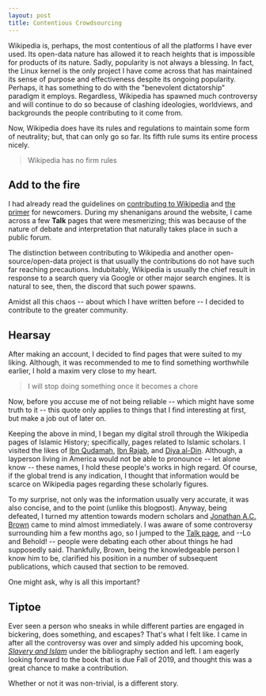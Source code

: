 ```yaml
---
layout: post
title: Contentious Crowdsourcing
---
```

Wikipedia is, perhaps, the most contentious of all the platforms I have ever used. Its open-data nature has allowed it to reach heights that is impossible for products of its nature. Sadly, popularity is not always a blessing. 
In fact, the Linux kernel is the only project I have come across that has maintained its sense of purpose and effectiveness despite its ongoing popularity. Perhaps, it has something to do with the "benevolent dictatorship" paradigm it employs. Regardless, Wikipedia has spawned much controversy and will continue to do so because of clashing ideologies, worldviews, and backgrounds the people contributing to it come from.

Now, Wikipedia does have its rules and regulations to maintain some form of neutrality; but, that can only go so far. Its fifth rule sums its entire process nicely. 

> Wikipedia has no firm rules

## Add to the fire
I had already read the guidelines on [contributing to Wikipedia](https://en.wikipedia.org/wiki/Wikipedia:Contributing_to_Wikipedia#Getting_started) and [the primer](https://en.wikipedia.org/wiki/Wikipedia:A_primer_for_newcomers) for newcomers. During my shenanigans around the website, I came across a few **Talk** pages that were mesmerizing; this was because of the nature of debate and interpretation that naturally takes place in such a public forum.

The distinction between contributing to Wikipedia and another open-source/open-data project is that usually the contributions do not have such far reaching precautions. Indubitably, Wikipedia is usually the chief result in response to a search query via Google or other major search engines. It is natural to see, then, the discord that such power spawns. 

Amidst all this chaos -- about which I have written before -- I decided to contribute to the greater community.

## Hearsay
After making an account, I decided to find pages that were suited to my liking. Although, it was recommended to me to find something worthwhile earlier, I hold a maxim very close to my heart. 

> I will stop doing something once it becomes a chore

Now, before you accuse me of not being reliable -- which might have some truth to it -- this quote only applies to things that I find interesting at first, but make a job out of later on. 

Keeping the above in mind, I began my digital stroll through the Wikipedia pages of Islamic History; specifically, pages related to Islamic scholars. I visited the likes of [Ibn Qudamah](https://en.wikipedia.org/wiki/Ibn_Qudamah), [Ibn Rajab](https://en.wikipedia.org/wiki/Ibn_Rajab), and [Diya al-Din](https://en.wikipedia.org/wiki/Diya_al-Din_al-Maqdisi). Although, a layperson living in America would not be able to pronounce -- let alone know -- these names, I hold these people's works in high regard. Of course, if the global trend is any indication, I thought that information would be scarce on Wikipedia pages regarding these scholarly figures. 

To my surprise, not only was the information usually very accurate, it was also concise, and to the point (unlike this blogpost). Anyway, being defeated, I turned my attention towards modern scholars and [Jonathan A.C. Brown](https://en.wikipedia.org/wiki/Jonathan_A._C._Brown) came to mind almost immediately. I was aware of some controversy surrounding him a few months ago, so I jumped to the [Talk page](https://en.wikipedia.org/wiki/Talk:Jonathan_A._C._Brown), and --Lo and Behold! -- people were debating each other about things he had supposedly said. Thankfully, Brown, being the knowledgeable person I know him to be, clarified his position in a number of subsequent publications, which caused that section to be removed.

One might ask, why is all this important?

## Tiptoe
Ever seen a person who sneaks in while different parties are engaged in bickering, does something, and escapes? That's what I felt like. I came in after all the controversy was over and simply added his upcoming book, [*Slavery and Islam*](https://amzn.com/1786076357/) under the bibliography section and left. I am eagerly looking forward to the book that is due Fall of 2019, and thought this was a great chance to make a contribution. 

Whether or not it was non-trivial, is a different story. 